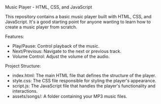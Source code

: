 Music Player - HTML, CSS, and JavaScript
  
This repository contains a basic music player built with HTML, CSS, and JavaScript. It's a good starting point for anyone wanting to learn how to create a music player from scratch.

Features:
* Play/Pause: Control playback of the music.
* Next/Previous: Navigate to the next or previous track.
* Volume Control: Adjust the volume of the audio.

Project Structure:
* index.html: The main HTML file that defines the structure of the player.
* style.css: The CSS file responsible for styling the player's appearance.
* script.js: The JavaScript file that handles the player's functionality and interactions.
* assets/songs/: A folder containing your MP3 music files.
